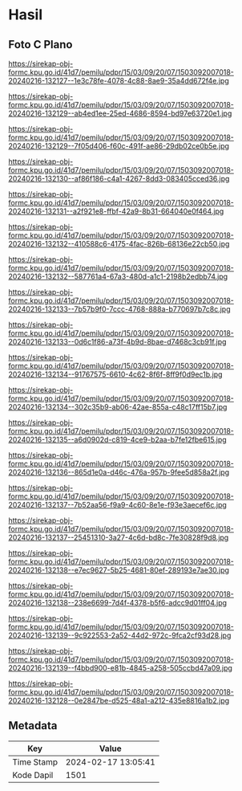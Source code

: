 # Hasil

## Foto C Plano

https://sirekap-obj-formc.kpu.go.id/41d7/pemilu/pdpr/15/03/09/20/07/1503092007018-20240216-132127--1e3c78fe-4078-4c88-8ae9-35a4dd672f4e.jpg

https://sirekap-obj-formc.kpu.go.id/41d7/pemilu/pdpr/15/03/09/20/07/1503092007018-20240216-132129--ab4ed1ee-25ed-4686-8594-bd97e63720e1.jpg

https://sirekap-obj-formc.kpu.go.id/41d7/pemilu/pdpr/15/03/09/20/07/1503092007018-20240216-132129--7f05d406-f60c-491f-ae86-29db02ce0b5e.jpg

https://sirekap-obj-formc.kpu.go.id/41d7/pemilu/pdpr/15/03/09/20/07/1503092007018-20240216-132130--af86f186-c4a1-4267-8dd3-083405cced36.jpg

https://sirekap-obj-formc.kpu.go.id/41d7/pemilu/pdpr/15/03/09/20/07/1503092007018-20240216-132131--a2f921e8-ffbf-42a9-8b31-664040e0f464.jpg

https://sirekap-obj-formc.kpu.go.id/41d7/pemilu/pdpr/15/03/09/20/07/1503092007018-20240216-132132--410588c6-4175-4fac-826b-68136e22cb50.jpg

https://sirekap-obj-formc.kpu.go.id/41d7/pemilu/pdpr/15/03/09/20/07/1503092007018-20240216-132132--587761a4-67a3-480d-a1c1-2198b2edbb74.jpg

https://sirekap-obj-formc.kpu.go.id/41d7/pemilu/pdpr/15/03/09/20/07/1503092007018-20240216-132133--7b57b9f0-7ccc-4768-888a-b770697b7c8c.jpg

https://sirekap-obj-formc.kpu.go.id/41d7/pemilu/pdpr/15/03/09/20/07/1503092007018-20240216-132133--0d6c1f86-a73f-4b9d-8bae-d7468c3cb91f.jpg

https://sirekap-obj-formc.kpu.go.id/41d7/pemilu/pdpr/15/03/09/20/07/1503092007018-20240216-132134--91767575-6610-4c62-8f6f-8ff9f0d9ec1b.jpg

https://sirekap-obj-formc.kpu.go.id/41d7/pemilu/pdpr/15/03/09/20/07/1503092007018-20240216-132134--302c35b9-ab06-42ae-855a-c48c17ff15b7.jpg

https://sirekap-obj-formc.kpu.go.id/41d7/pemilu/pdpr/15/03/09/20/07/1503092007018-20240216-132135--a6d0902d-c819-4ce9-b2aa-b7fe12fbe615.jpg

https://sirekap-obj-formc.kpu.go.id/41d7/pemilu/pdpr/15/03/09/20/07/1503092007018-20240216-132136--865d1e0a-d46c-476a-957b-9fee5d858a2f.jpg

https://sirekap-obj-formc.kpu.go.id/41d7/pemilu/pdpr/15/03/09/20/07/1503092007018-20240216-132137--7b52aa56-f9a9-4c60-8e1e-f93e3aecef6c.jpg

https://sirekap-obj-formc.kpu.go.id/41d7/pemilu/pdpr/15/03/09/20/07/1503092007018-20240216-132137--25451310-3a27-4c6d-bd8c-7fe30828f9d8.jpg

https://sirekap-obj-formc.kpu.go.id/41d7/pemilu/pdpr/15/03/09/20/07/1503092007018-20240216-132138--e7ec9627-5b25-4681-80ef-289193e7ae30.jpg

https://sirekap-obj-formc.kpu.go.id/41d7/pemilu/pdpr/15/03/09/20/07/1503092007018-20240216-132138--238e6699-7d4f-4378-b5f6-adcc9d01ff04.jpg

https://sirekap-obj-formc.kpu.go.id/41d7/pemilu/pdpr/15/03/09/20/07/1503092007018-20240216-132139--9c922553-2a52-44d2-972c-9fca2cf93d28.jpg

https://sirekap-obj-formc.kpu.go.id/41d7/pemilu/pdpr/15/03/09/20/07/1503092007018-20240216-132139--f4bbd900-e81b-4845-a258-505ccbd47a09.jpg

https://sirekap-obj-formc.kpu.go.id/41d7/pemilu/pdpr/15/03/09/20/07/1503092007018-20240216-132128--0e2847be-d525-48a1-a212-435e8816a1b2.jpg


## Metadata

| Key        | Value               |
| ---------- | ------------------- |
| Time Stamp | 2024-02-17 13:05:41 |
| Kode Dapil | 1501                |



